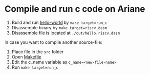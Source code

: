 # Compile and run c code on Ariane

1. Build and run [hello-world](https://bitbucket.org/taylor-bsg/cse548-18sp-hw/src/master/hw1/src/hello.c) by `make target=run_c`
2. Disassemble binary by `make target=riscv_dasm`
3. Disassemble file is located at `./out/hello.riscv.dasm`

In case you want to compile another source-file:

1. Place file in the `src` folder
2. Open [Makefile](https://bitbucket.org/taylor-bsg/cse548-18sp-hw/src/master/hw1/Makefile)
3. Edit the c_name variable as `c_name=<new-file-name>`
4. Run `make target=run_c`
